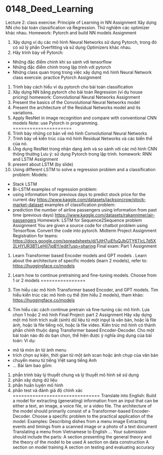# 0148_Deed_Learning
Lecture 2: class exercise: Principle of Learning in NN Assignment
Xây dựng NN cho bài toán classification và Regression.
Thử nghiệm các optimizer khác nhau.
Homework: Pytorch and build NN models Assignment
1) Xây dựng ví dụ các mô hình Neural Networks sử dụng Pytorch, trong đó có xử lý phần Overfitting và sử dụng Optimizers khác nhau.
2) Hãy trình bày về Pytorch: 
- Những đặc điểm chính khi so sánh với tensorflow
- Những đặc điểm chính trong lập trình với pytorch 
- Những class quan trọng trong việc xây dựng mô hình Neural Network 
class exercsie: practice Pytorch Assignment
1) Trình bày cách hiểu ví dụ pytorch cho bài toán classification
2) Xây dựng NN bằng pytorch cho bài toán Regression (ví dụ house pricing)
homework: Convolutional Neural Networks Assignment
1) Present the basics of the Convolutional Neural Networks model
2) Present the architecture of the Residual Networks model and its variations.
3) Apply ResNet in image recognition and compare with conventional CNN models
Note: use Pytorch in programming.
=====================
1) Trình bày những cơ bản về mô hình Convolutional Neural Networks
2) Trình bày về kiến trúc của mô hình Residual Networks và các biến thể của nó.
3) Ứng dụng ResNet trong nhận dạng ảnh và so sánh với các mô hình CNN thông thường
Lưu ý: sử dụng Pytorch trong lập trình.
homework: RNN and LSTM Assignment
1) present about LSTM (by slide)
2) Using different LSTM to solve a regression problem and a classification problem:
Models:
- Stack LSTM
- Bi-LSTM
examples of regression problem:
- using information from previous days to predict stock price for the current day
https://www.kaggle.com/datasets/jacksoncrow/stock-market-dataset
examples of classification problem:
- prediction the number of airline passengers using information from past time (previous days)
https://www.kaggle.com/datasets/rakannimer/air-passengers
Homework: LSTM for Sequence2Sequence problem Assignment
You are given a source code for chatbot problem using Tensorflow.
Convert the code into pytorch.
Midterm Project Assignment
Registration for teams:
https://docs.google.com/spreadsheets/d/1JtH7uiEfuQJbGTY6TlcL7d5X2LHYUR3BTLeHil7jpBY/edit?usp=sharing
Final exam: Part 1 Assignment
1) Learn Transformer based Encoder models and GPT models .
Learn about the architecture of specific models (learn 2 models), refer to:
https://huggingface.co/models

2) Learn how to continue pretraining and fine-tuning models. Choose from 1 or 2 models
================
1) Tìm hiểu các mô hình Transformer based Encoder, and GPT models. Tìm hiểu kiến trúc các mô hình cụ thể (tìm hiểu 2 models), tham khảo:
https://huggingface.co/models

2) Tìm hiểu các cách continue pretrain và fine-tuning các mô hình. Lựa chọn 1 hoặc 2 mô hình
Final Project: part 2 Assignment
Hãy xây dựng một mô hình trích xuất (sinh) dữ liệu từ một input là văn bản, hoặc là file ảnh, hoặc là file tiếng nói, hoặc là file video. Kiến trúc mô hình  có thành phần chính thuộc dạng Transformer based Encoder-Decoder.
Cho một bài toán nào đó do bạn chọn, thể hiện được ý nghĩa ứng dụng của bài toán:
Ví dụ:
- mô tả món ăn từ ảnh menu
- trích chọn sự kiện, thời gian từ một ảnh scan hoặc ảnh chụp của văn bản
- chuyển menu từ tiếng Việt sang tiếng Anh
- ...
Bài làm bao gồm:
1) phần trình bày lý thuyết chung và lý thuyết mô hình sẽ sử dụng 
2) phần xây dựng dữ liệu
3) phần huấn luyện mô hình
4) phần test và đánh giá độ chính xác
===============================
Translate into English:
Build a model for extracting (generating) information from an input that can be either a text, an image, a voice file, or a video file. The architecture of the model should primarily consist of a Transformer-based Encoder-Decoder.
Choose a specific problem to  the practical application of the model:
Examples:
Describing dishes from a menu image
Extracting events and timings from a scanned image or a photo of a text document
Translating a menu from Vietnamese to English
...
Your submission should include the parts:
A section presenting the general theory and the theory of the model to be used
A section on data construction
A section on model training
A section on testing and evaluating accuracy
